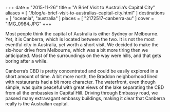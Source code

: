 +++
date    = "2015-11-26"
title   = "A Brief Visit to Australia’s Capital City"
aliases = [ "/blog/a-brief-visit-to-australias-capital-city.html" ]
destinations = [ "oceania", "australia" ]
places  = [ "2172517-canberra-au" ]
cover   = "IMG_0984.JPG"
+++

Most people think the capital of Australia is either Sydney or Melbourne. Yet, it is Canberra, which is located between the two. It is not the most eventful city in Australia, yet worth a short visit. We decided to make the six-hour drive from Melbourne, which was a bit more tiring then we anticipated. Most of the surroundings on the way were hills, and that gets boring after a while.
<!--more-->
Canberra’s CBD is pretty concentrated and could be easily explored in a short amount of time. A bit more north, the Braddon neighborhood lined with restaurants had a bit more character. The waterfront, even though simple, was quite peaceful with great views of the lake separating the CBD from all the embassies in Capital Hill. Driving through Embassy road, we passed many extravagant embassy buildings, making it clear that Canberra really is the Australian capital.